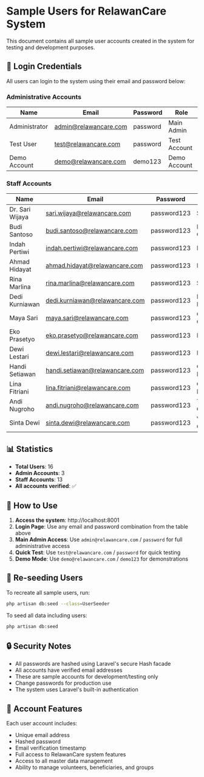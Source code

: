 # Sample Users for RelawanCare System

This document contains all sample user accounts created in the system for testing and development purposes.

## 🔐 **Login Credentials**

All users can login to the system using their email and password below:

### **Administrative Accounts**
| Name | Email | Password | Role |
|------|--------|----------|------|
| Administrator | admin@relawancare.com | password | Main Admin |
| Test User | test@relawancare.com | password | Test Account |
| Demo Account | demo@relawancare.com | demo123 | Demo Account |

### **Staff Accounts**
| Name | Email | Password | Description |
|------|--------|----------|-------------|
| Dr. Sari Wijaya | sari.wijaya@relawancare.com | password123 | Senior Staff |
| Budi Santoso | budi.santoso@relawancare.com | password123 | Program Coordinator |
| Indah Pertiwi | indah.pertiwi@relawancare.com | password123 | Data Analyst |
| Ahmad Hidayat | ahmad.hidayat@relawancare.com | password123 | Field Supervisor |
| Rina Marlina | rina.marlina@relawancare.com | password123 | Social Worker |
| Dedi Kurniawan | dedi.kurniawan@relawancare.com | password123 | Logistics Manager |
| Maya Sari | maya.sari@relawancare.com | password123 | Communications Officer |
| Eko Prasetyo | eko.prasetyo@relawancare.com | password123 | IT Support |
| Dewi Lestari | dewi.lestari@relawancare.com | password123 | Finance Officer |
| Handi Setiawan | handi.setiawan@relawancare.com | password123 | Operations Manager |
| Lina Fitriani | lina.fitriani@relawancare.com | password123 | Community Liaison |
| Andi Nugroho | andi.nugroho@relawancare.com | password123 | Training Coordinator |
| Sinta Dewi | sinta.dewi@relawancare.com | password123 | Volunteer Coordinator |

## 📊 **Statistics**
- **Total Users**: 16
- **Admin Accounts**: 3
- **Staff Accounts**: 13
- **All accounts verified**: ✅

## 🚀 **How to Use**

1. **Access the system**: http://localhost:8001
2. **Login Page**: Use any email and password combination from the table above
3. **Main Admin Access**: Use `admin@relawancare.com` / `password` for full administrative access
4. **Quick Test**: Use `test@relawancare.com` / `password` for quick testing
5. **Demo Mode**: Use `demo@relawancare.com` / `demo123` for demonstrations

## 🔄 **Re-seeding Users**

To recreate all sample users, run:
```bash
php artisan db:seed --class=UserSeeder
```

To seed all data including users:
```bash
php artisan db:seed
```

## 🔒 **Security Notes**

- All passwords are hashed using Laravel's secure Hash facade
- All accounts have verified email addresses
- These are sample accounts for development/testing only
- Change passwords for production use
- The system uses Laravel's built-in authentication

## 📝 **Account Features**

Each user account includes:
- Unique email address
- Hashed password
- Email verification timestamp
- Full access to RelawanCare system features
- Access to all master data management
- Ability to manage volunteers, beneficiaries, and groups